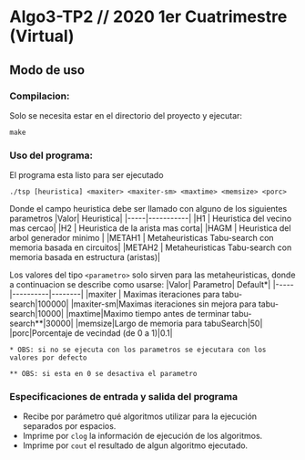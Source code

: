 # Algo3-TP2 // 2020 1er Cuatrimestre (Virtual)

## Modo de uso
### **Compilacion**:
Solo se necesita estar en el directorio del proyecto y ejecutar:
```
make
```	

### **Uso del programa**:
El programa esta listo para ser ejecutado
```
./tsp [heuristica] <maxiter> <maxiter-sm> <maxtime> <memsize> <porc>
```
Donde el campo heuristica debe ser llamado con alguno de los siguientes parametros
|Valor| Heuristica|
|-----|-----------|
|H1 | Heuristica del vecino mas cercao|
|H2 | Heuristica de la arista mas corta|
|HAGM | Heuristica del arbol generador minimo |
|METAH1 | Metaheuristicas Tabu-search con memoria basada en circuitos| 
|METAH2 | Metaheuristicas Tabu-search con memoria basada en estructura (aristas)|

Los valores del tipo `<parametro>` solo sirven para las metaheuristicas, donde a continuacion se describe como usarse:
|Valor| Parametro| Default*|
|-----|----------|--------|
|maxiter | Maximas iteraciones para tabu-search|100000|
|maxiter-sm|Maximas iteraciones sin mejora para tabu-search|10000|
|maxtime|Maximo tiempo antes de terminar tabu-search**|30000|
|memsize|Largo de memoria para tabuSearch|50|
|porc|Porcentaje de vecindad (de 0 a 1)|0.1|

`* OBS: si no se ejecuta con los parametros se ejecutara con los valores por defecto`

`** OBS: si esta en 0 se desactiva el parametro`

### Especificaciones de entrada y salida del programa
- Recibe por parámetro qué algoritmos utilizar para la ejecución separados por espacios.
- Imprime por `clog` la información de ejecución de los algoritmos.
- Imprime por `cout` el resultado de algun algoritmo ejecutado.